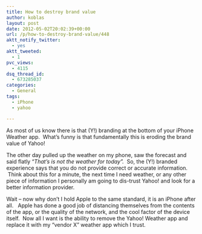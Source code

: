 ```yaml
---
title: How to destroy brand value
author: koblas
layout: post
date: 2012-05-02T20:02:39+00:00
url: /p/how-to-destroy-brand-value/448
aktt_notify_twitter:
  - yes
aktt_tweeted:
  - 1
pvc_views:
  - 4115
dsq_thread_id:
  - 673285037
categories:
  - General
tags:
  - iPhone
  - yahoo

---
```

As most of us know there is that (Y!) branding at the bottom of your iPhone Weather app.  What&#8217;s funny is that fundamentally this is eroding the brand value of Yahoo!

The other day pulled up the weather on my phone, saw the forecast and said flatly &#8220;_That&#8217;s is not the weather for today&#8221;._  So, the (Y!) branded experience says that you do not provide correct or accurate information.  Think about this for a minute, the next time I need weather, or any other piece of information I personally am going to dis-trust Yahoo! and look for a better information provider.

Wait &#8211; now why don&#8217;t I hold Apple to the same standard, it is an iPhone after all.   Apple has done a good job of distancing themselves from the contents of the app, or the quality of the network, and the cool factor of the device itself.  Now all I want is the ability to remove the Yahoo! Weather app and replace it with my &#8220;vendor X&#8221; weather app which I trust.
